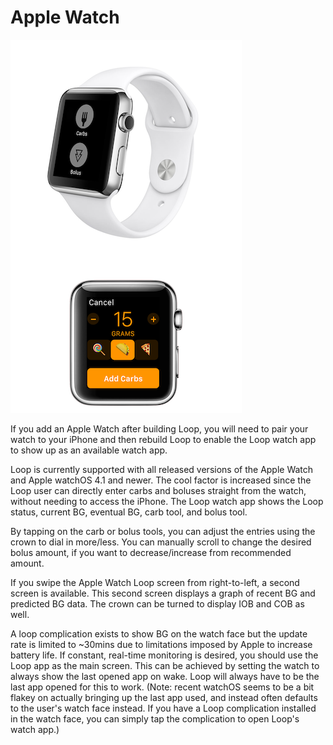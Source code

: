 # Apple Watch

![img/watch.png](img/watch.png)

If you add an Apple Watch after building Loop, you will need to pair your watch to your iPhone and then rebuild Loop to enable the Loop watch app to show up as an available watch app.

Loop is currently supported with all released versions of the Apple Watch and Apple watchOS 4.1 and newer.  The cool factor is increased since the Loop user can directly enter carbs and boluses straight from the watch, without needing to access the iPhone.  The Loop watch app shows the Loop status, current BG, eventual BG, carb tool, and bolus tool.

By tapping on the carb or bolus tools, you can adjust the entries using the crown to dial in more/less.  You can manually scroll to change the desired bolus amount, if you want to decrease/increase from recommended amount.

If you swipe the Apple Watch Loop screen from right-to-left, a second screen is available.  This second screen displays a graph of recent BG and predicted BG data.  The crown can be turned to display IOB and COB as well.

A loop complication exists to show BG on the watch face but the update rate is limited to ~30mins due to limitations imposed by Apple to increase battery life. If constant, real-time monitoring is desired, you should use the Loop app as the main screen. This can be achieved by setting the watch to always show the last opened app on wake. Loop will always have to be the last app opened for this to work.  (Note: recent watchOS seems to be a bit flakey on actually bringing up the last app used, and instead often defaults to the user's watch face instead.  If you have a Loop complication installed in the watch face, you can simply tap the complication to open Loop's watch app.)
